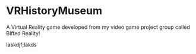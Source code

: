 # VRHistoryMuseum
A Virtual Reality game developed from my video game project group called Biffed Reality!

laskdjf;lakds
